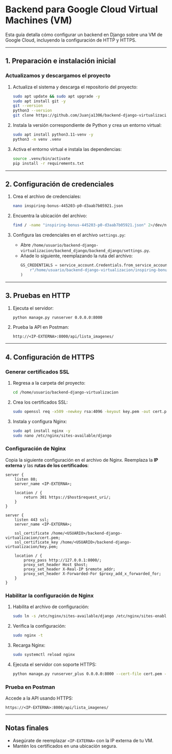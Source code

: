 
# Backend para Google Cloud Virtual Machines (VM)

Esta guía detalla cómo configurar un backend en Django sobre una VM de Google Cloud, incluyendo la configuración de HTTP y HTTPS.

---

## 1. Preparación e instalación inicial

### Actualizamos y descargamos el proyecto
1. Actualiza el sistema y descarga el repositorio del proyecto:
   ```bash
   sudo apt update && sudo apt upgrade -y
   sudo apt install git -y
   git --version
   python3 --version
   git clone https://github.com/Juanja1306/backend-django-virtualizacion
   ```

2. Instala la versión correspondiente de Python y crea un entorno virtual:
   ```bash
   sudo apt install python3.11-venv -y
   python3 -m venv .venv
   ```

3. Activa el entorno virtual e instala las dependencias:
   ```bash
   source .venv/bin/activate
   pip install -r requirements.txt
   ```

---

## 2. Configuración de credenciales

1. Crea el archivo de credenciales:
   ```bash
   nano inspiring-bonus-445203-p0-d3aab7b05921.json
   ```

2. Encuentra la ubicación del archivo:
   ```bash
   find / -name "inspiring-bonus-445203-p0-d3aab7b05921.json" 2>/dev/null
   ```

3. Configura las credenciales en el archivo `settings.py`:
   - Abre `/home/usuario/backend-django-virtualizacion/backend_django/backend_django/settings.py`.
   - Añade lo siguiente, reemplazando la ruta del archivo:
     ```python
     GS_CREDENTIALS = service_account.Credentials.from_service_account_file(
         r"/home/usuario/backend-django-virtualizacion/inspiring-bonus-445203-p0-d3aab7b05921.json"
     )
     ```

---

## 3. Pruebas en HTTP

1. Ejecuta el servidor:
   ```bash
   python manage.py runserver 0.0.0.0:8000
   ```

2. Prueba la API en Postman:
   ```
   http://<IP-EXTERNA>:8000/api/lista_imagenes/
   ```

---

## 4. Configuración de HTTPS

### Generar certificados SSL
1. Regresa a la carpeta del proyecto:
   ```bash
   cd /home/usuario/backend-django-virtualizacion
   ```

2. Crea los certificados SSL:
   ```bash
   sudo openssl req -x509 -newkey rsa:4096 -keyout key.pem -out cert.pem -days 365 -nodes
   ```

3. Instala y configura Nginx:
   ```bash
   sudo apt install nginx -y
   sudo nano /etc/nginx/sites-available/django
   ```

### Configuración de Nginx
Copia la siguiente configuración en el archivo de Nginx. Reemplaza la **IP externa** y las **rutas de los certificados**:

```nginx
server {
    listen 80;
    server_name <IP-EXTERNA>;

    location / {
        return 301 https://$host$request_uri/;
    }
}

server {
    listen 443 ssl;
    server_name <IP-EXTERNA>;

    ssl_certificate /home/<USUARIO>/backend-django-virtualizacion/cert.pem;
    ssl_certificate_key /home/<USUARIO>/backend-django-virtualizacion/key.pem;

    location / {
        proxy_pass http://127.0.0.1:8000/;
        proxy_set_header Host $host;
        proxy_set_header X-Real-IP $remote_addr;
        proxy_set_header X-Forwarded-For $proxy_add_x_forwarded_for;
    }
}
```

### Habilitar la configuración de Nginx
1. Habilita el archivo de configuración:
   ```bash
   sudo ln -s /etc/nginx/sites-available/django /etc/nginx/sites-enabled
   ```

2. Verifica la configuración:
   ```bash
   sudo nginx -t
   ```

3. Recarga Nginx:
   ```bash
   sudo systemctl reload nginx
   ```

4. Ejecuta el servidor con soporte HTTPS:
   ```bash
   python manage.py runserver_plus 0.0.0.0:8000 --cert-file cert.pem --key-file key.pem
   ```

### Prueba en Postman
Accede a la API usando HTTPS:
```
https://<IP-EXTERNA>:8000/api/lista_imagenes/
```

---

## Notas finales
- Asegúrate de reemplazar `<IP-EXTERNA>` con la IP externa de tu VM.
- Mantén los certificados en una ubicación segura.
